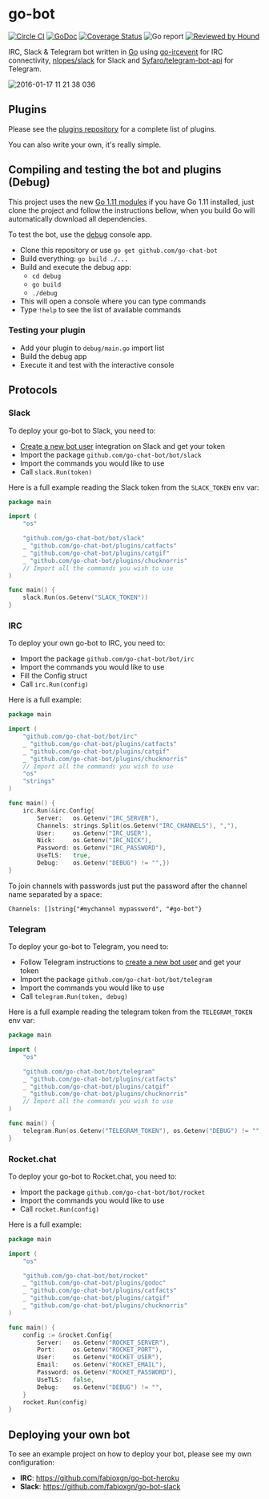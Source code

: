 # go-bot

[![Circle CI](https://circleci.com/gh/go-chat-bot/bot/tree/master.svg?style=svg)](https://circleci.com/gh/go-chat-bot/bot/tree/master) [![GoDoc](https://godoc.org/github.com/go-chat-bot/bot?status.png)](https://godoc.org/github.com/go-chat-bot/bot) [![Coverage Status](https://coveralls.io/repos/github/go-chat-bot/bot/badge.svg?branch=master)](https://coveralls.io/github/go-chat-bot/bot?branch=master) ![Go report](https://goreportcard.com/badge/github.com/go-chat-bot/bot) [![Reviewed by Hound](https://img.shields.io/badge/Reviewed_by-Hound-8E64B0.svg)](https://houndci.com)

IRC, Slack & Telegram bot written in [Go][go] using [go-ircevent][go-ircevent] for IRC connectivity, [nlopes/slack](https://github.com/nlopes/slack) for Slack and [Syfaro/telegram-bot-api](https://github.com/Syfaro/telegram-bot-api) for Telegram.

![2016-01-17 11 21 38 036](https://cloud.githubusercontent.com/assets/1084729/12377689/5bf7d5f2-bd0d-11e5-87d9-525481f01c3a.gif)

## Plugins

Please see the [plugins repository](https://github.com/go-chat-bot/plugins) for a complete list of plugins.

You can also write your own, it's really simple.

## Compiling and testing the bot and plugins (Debug)

This project uses the new [Go 1.11 modules](https://github.com/golang/go/wiki/Modules) if you have Go 1.11 installed, just clone the project and follow the instructions bellow, when you build Go will automatically download all dependencies.

To test the bot, use the [debug](https://github.com/go-chat-bot/bot/tree/master/debug) console app.

- Clone this repository or use `go get github.com/go-chat-bot`
- Build everything: `go build ./...`
- Build and execute the debug app:
  -  `cd debug`
  -  `go build`
  -  `./debug`
- This will open a console where you can type commands
- Type `!help` to see the list of available commands

### Testing your plugin

- Add your plugin to `debug/main.go` import list
- Build the debug app
- Execute it and test with the interactive console

## Protocols

### Slack

To deploy your go-bot to Slack, you need to:

* [Create a new bot user](https://my.slack.com/services/new/bot) integration on Slack and get your token
* Import the package `github.com/go-chat-bot/bot/slack`
* Import the commands you would like to use
* Call `slack.Run(token)`

Here is a full example reading the Slack token from the `SLACK_TOKEN` env var:

```Go
package main

import (
    "os"

    "github.com/go-chat-bot/bot/slack"
    _ "github.com/go-chat-bot/plugins/catfacts"
    _ "github.com/go-chat-bot/plugins/catgif"
    _ "github.com/go-chat-bot/plugins/chucknorris"
    // Import all the commands you wish to use
)

func main() {
    slack.Run(os.Getenv("SLACK_TOKEN"))
}
```

### IRC

To deploy your own go-bot to IRC, you need to:

* Import the package `github.com/go-chat-bot/bot/irc`
* Import the commands you would like to use
* Fill the Config struct
* Call `irc.Run(config)`

Here is a full example:
```Go
package main

import (
	"github.com/go-chat-bot/bot/irc"
	_ "github.com/go-chat-bot/plugins/catfacts"
	_ "github.com/go-chat-bot/plugins/catgif"
	_ "github.com/go-chat-bot/plugins/chucknorris"
	// Import all the commands you wish to use
	"os"
	"strings"
)

func main() {
	irc.Run(&irc.Config{
		Server:   os.Getenv("IRC_SERVER"),
		Channels: strings.Split(os.Getenv("IRC_CHANNELS"), ","),
		User:     os.Getenv("IRC_USER"),
		Nick:     os.Getenv("IRC_NICK"),
		Password: os.Getenv("IRC_PASSWORD"),
		UseTLS:   true,
		Debug:    os.Getenv("DEBUG") != "",})
}
```

To join channels with passwords just put the password after the channel name separated by a space:

    Channels: []string{"#mychannel mypassword", "#go-bot"}

### Telegram

To deploy your go-bot to Telegram, you need to:

* Follow Telegram instructions to [create a new bot user](https://core.telegram.org/bots#3-how-do-i-create-a-bot) and get your token
* Import the package `github.com/go-chat-bot/bot/telegram`
* Import the commands you would like to use
* Call `telegram.Run(token, debug)`

Here is a full example reading the telegram token from the `TELEGRAM_TOKEN` env var:

```Go
package main

import (
    "os"

    "github.com/go-chat-bot/bot/telegram"
    _ "github.com/go-chat-bot/plugins/catfacts"
    _ "github.com/go-chat-bot/plugins/catgif"
    _ "github.com/go-chat-bot/plugins/chucknorris"
    // Import all the commands you wish to use
)

func main() {
    telegram.Run(os.Getenv("TELEGRAM_TOKEN"), os.Getenv("DEBUG") != "")
}
```

### Rocket.chat

To deploy your go-bot to Rocket.chat, you need to:

* Import the package `github.com/go-chat-bot/bot/rocket`
* Import the commands you would like to use
* Call `rocket.Run(config)`

Here is a full example:

```Go
package main

import (
	"os"

	"github.com/go-chat-bot/bot/rocket"
	_ "github.com/go-chat-bot/plugins/godoc"
	_ "github.com/go-chat-bot/plugins/catfacts"
	_ "github.com/go-chat-bot/plugins/catgif"
	_ "github.com/go-chat-bot/plugins/chucknorris"
)

func main() {
	config := &rocket.Config{
		Server:   os.Getenv("ROCKET_SERVER"),
		Port:     os.Getenv("ROCKET_PORT"),
		User:     os.Getenv("ROCKET_USER"),
		Email:    os.Getenv("ROCKET_EMAIL"),
		Password: os.Getenv("ROCKET_PASSWORD"),
		UseTLS:   false,
		Debug:    os.Getenv("DEBUG") != "",
	}
	rocket.Run(config)
}
```

## Deploying your own bot

To see an example project on how to deploy your bot, please see my own configuration:

- **IRC**: https://github.com/fabioxgn/go-bot-heroku
- **Slack**: https://github.com/fabioxgn/go-bot-slack

[go]: http://golang.org
[go-ircevent]: https://github.com/thoj/go-ircevent
[slack]: http://slack.com
[giphy.com]: http://giphy.com
[thecatapi.com]: http://thecatapi.com

